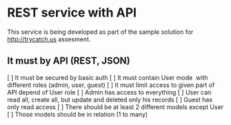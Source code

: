 # REST service with API

This service is being developed as part of the sample solution for
http://trycatch.us assesment.

## It must by API (REST, JSON)

[ ] It must be secured by basic auth
[ ] It must contain User mode ­ with different roles (admin, user, guest)
[ ] It must limit access to given part of API depend of User role
[ ] Admin has access to everything
[ ] User can read all, create all, but update and deleted only his records
[ ] Guest has only read access
[ ] There should be at least 2 different models except User
[ ] Those models should be in relation (1 to many)
